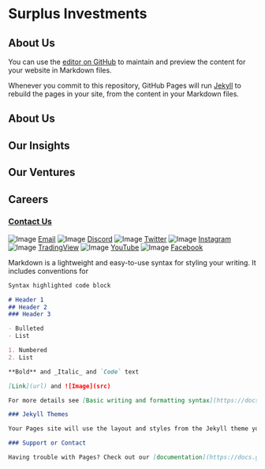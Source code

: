 # Surplus Investments
## About Us

You can use the [editor on GitHub](https://github.com/surplusinvestments/surplusinvestments.github.io/edit/main/README.md) to maintain and preview the content for your website in Markdown files.

Whenever you commit to this repository, GitHub Pages will run [Jekyll](https://jekyllrb.com/) to rebuild the pages in your site, from the content in your Markdown files.
## About Us
## Our Insights
## Our Ventures
## Careers
### [Contact Us](https://surplus.investments/contacts/)
![Image](src)
[Email](url)
![Image](src)
[Discord](https://discord.gg/G8cnc9nVuc)
![Image](src)
[Twitter](https://twitter.com/surplusinvest) 
![Image](src)
[Instagram](url) 
![Image](src)
[TradingView](url) 
![Image](src)
[YouTube](url)
![Image](src)
[Facebook](url)

Markdown is a lightweight and easy-to-use syntax for styling your writing. It includes conventions for

```markdown
Syntax highlighted code block

# Header 1
## Header 2
### Header 3

- Bulleted
- List

1. Numbered
2. List

**Bold** and _Italic_ and `Code` text

[Link](url) and ![Image](src)

For more details see [Basic writing and formatting syntax](https://docs.github.com/en/github/writing-on-github/getting-started-with-writing-and-formatting-on-github/basic-writing-and-formatting-syntax).

### Jekyll Themes

Your Pages site will use the layout and styles from the Jekyll theme you have selected in your [repository settings](https://github.com/surplusinvestments/surplusinvestments.github.io/settings/pages). The name of this theme is saved in the Jekyll `_config.yml` configuration file.

### Support or Contact

Having trouble with Pages? Check out our [documentation](https://docs.github.com/categories/github-pages-basics/) or [contact support](https://support.github.com/contact) and we’ll help you sort it out.
